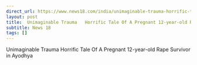 ```yaml
---
direct_url: https://www.news18.com/india/unimaginable-trauma-horrific-tale-of-a-pregnant-12-year-old-rape-survivor-in-ayodhya-8990598.html
layout: post
title:  Unimaginable Trauma   Horrific Tale Of A Pregnant 12-year-old Rape Survivor in Ayodhya
subtitle: News 18
tags: []
---
```


 Unimaginable Trauma   Horrific Tale Of A Pregnant 12-year-old Rape Survivor in Ayodhya
